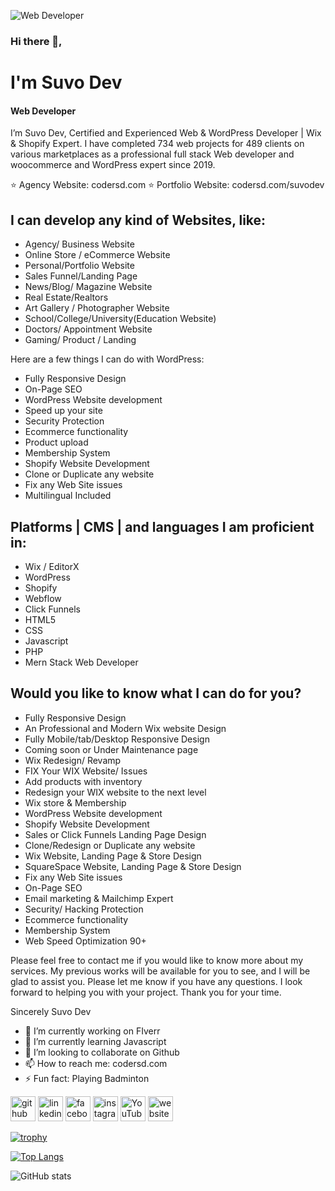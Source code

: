 ![Web Developer](https://media.licdn.com/dms/image/v2/D5616AQFthGcAGBeXGg/profile-displaybackgroundimage-shrink_200_800/profile-displaybackgroundimage-shrink_200_800/0/1725697254875?e=2147483647&v=beta&t=C1evipwZi5DLk5GqxXsAAq92E3jmeIdH9gF6xYlioDA)

### Hi there 👋, 
# I'm Suvo Dev
#### Web Developer



I’m Suvo Dev, Certified and Experienced Web & WordPress Developer | Wix & Shopify Expert. I have completed 734 web projects for 489 clients on various marketplaces as a professional full stack Web developer and woocommerce and WordPress expert since 2019.


⭐ Agency Website: codersd.com
⭐ Portfolio Website: codersd.com/suvodev

I can develop any kind of Websites, like:
----------------------------------------------
 - Agency/ Business Website
 - Online Store / eCommerce Website
 - Personal/Portfolio Website
 - Sales Funnel/Landing Page
 - News/Blog/ Magazine Website
 - Real Estate/Realtors
 - Art Gallery / Photographer Website
 - School/College/University(Education Website)
 - Doctors/ Appointment Website
 - Gaming/ Product / Landing



Here are a few things I can do with WordPress:

 - Fully Responsive Design
 - On-Page SEO
 - WordPress Website development
 - Speed up your site
 - Security Protection
 - Ecommerce functionality
 - Product upload
 -  Membership System
 - Shopify Website Development
 - Clone or Duplicate any website
 - Fix any Web Site issues
 - Multilingual Included


Platforms | CMS | and languages I am proficient in:
---------------------------------------------------
 - Wix / EditorX
 - WordPress
 - Shopify
 - Webflow
 - Click Funnels
 - HTML5
 - CSS
 - Javascript
 - PHP
 - Mern Stack Web Developer


Would you like to know what I can do for you?
------------------------------------------------------

 - Fully Responsive Design
 - An Professional and Modern Wix website Design
 - Fully Mobile/tab/Desktop Responsive Design
 - Coming soon or Under Maintenance page
 - Wix Redesign/ Revamp
 - FIX Your WIX Website/ Issues
 - Add products with inventory
 - Redesign your WIX website to the next level
 - Wix store & Membership
 - WordPress Website development
 - Shopify Website Development
 - Sales or Click Funnels Landing Page Design
 - Clone/Redesign or Duplicate any website
 - Wix Website, Landing Page & Store Design
 - SquareSpace Website, Landing Page & Store Design
 - Fix any Web Site issues
 - On-Page SEO
 - Email marketing & Mailchimp Expert
 - Security/ Hacking Protection
 - Ecommerce functionality
 - Membership System
 - Web Speed Optimization 90+


Please feel free to contact me if you would like to know more about my services. My previous works will be available for you to see, and I will be glad to assist you.
Please let me know if you have any questions. I look forward to helping you with your project. Thank you for your time.

Sincerely
Suvo Dev



- 🔭 I’m currently working on FIverr 
- 🌱 I’m currently learning Javascript 
- 👯 I’m looking to collaborate on Github 
- 📫 How to reach me: codersd.com 
- ⚡ Fun fact: Playing Badminton 


[<img src='https://cdn.jsdelivr.net/npm/simple-icons@3.0.1/icons/github.svg' alt='github' height='40'>](https://github.com/devsuvo)  [<img src='https://cdn.jsdelivr.net/npm/simple-icons@3.0.1/icons/linkedin.svg' alt='linkedin' height='40'>](https://www.linkedin.com/in/suvodev/)  [<img src='https://cdn.jsdelivr.net/npm/simple-icons@3.0.1/icons/facebook.svg' alt='facebook' height='40'>](https://www.facebook.com/suvo.fb)  [<img src='https://cdn.jsdelivr.net/npm/simple-icons@3.0.1/icons/instagram.svg' alt='instagram' height='40'>](https://www.instagram.com/dev_suvo_in/)  [<img src='https://cdn.jsdelivr.net/npm/simple-icons@3.0.1/icons/youtube.svg' alt='YouTube' height='40'>](https://www.youtube.com/channel/hellosuvo)  [<img src='https://cdn.jsdelivr.net/npm/simple-icons@3.0.1/icons/icloud.svg' alt='website' height='40'>](codersd.com)  

[![trophy](https://github-profile-trophy.vercel.app/?username=devsuvo)](https://github.com/ryo-ma/github-profile-trophy)

[![Top Langs](https://github-readme-stats.vercel.app/api/top-langs/?username=devsuvo)](https://github.com/anuraghazra/github-readme-stats)

![GitHub stats](https://github-readme-stats.vercel.app/api?username=devsuvo&show_icons=true&count_private=true)   

